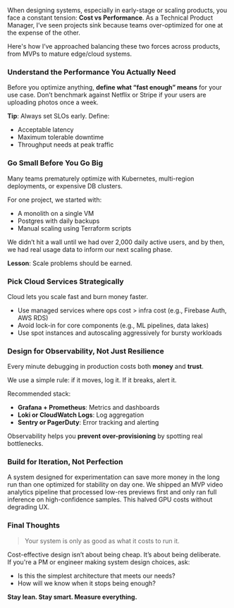 When designing systems, especially in early-stage or scaling products, you face a constant tension: **Cost vs Performance**. As a Technical Product Manager, I’ve seen projects sink because teams over-optimized for one at the expense of the other. 

Here's how I’ve approached balancing these two forces across products, from MVPs to mature edge/cloud systems.

### Understand the Performance You Actually Need

Before you optimize anything, **define what “fast enough” means** for your use case. Don’t benchmark against Netflix or Stripe if your users are uploading photos once a week.

**Tip**: Always set SLOs early. Define:
- Acceptable latency  
- Maximum tolerable downtime  
- Throughput needs at peak traffic

### Go Small Before You Go Big

Many teams prematurely optimize with Kubernetes, multi-region deployments, or expensive DB clusters.

For one project, we started with:
- A monolith on a single VM  
- Postgres with daily backups  
- Manual scaling using Terraform scripts  

We didn’t hit a wall until we had over 2,000 daily active users, and by then, we had real usage data to inform our next scaling phase.

**Lesson**: Scale problems should be earned.

### Pick Cloud Services Strategically

Cloud lets you scale fast and burn money faster.

- Use managed services where ops cost > infra cost (e.g., Firebase Auth, AWS RDS)  
- Avoid lock-in for core components (e.g., ML pipelines, data lakes)  
- Use spot instances and autoscaling aggressively for bursty workloads

### Design for Observability, Not Just Resilience

Every minute debugging in production costs both **money** and **trust**.

We use a simple rule: if it moves, log it. If it breaks, alert it.

Recommended stack:
- **Grafana + Prometheus**: Metrics and dashboards  
- **Loki or CloudWatch Logs**: Log aggregation  
- **Sentry or PagerDuty**: Error tracking and alerting  

Observability helps you **prevent over-provisioning** by spotting real bottlenecks.

### Build for Iteration, Not Perfection

A system designed for experimentation can save more money in the long run than one optimized for stability on day one.
We shipped an MVP video analytics pipeline that processed low-res previews first and only ran full inference on high-confidence samples. This halved GPU costs without degrading UX.

### Final Thoughts

> Your system is only as good as what it costs to run it.

Cost-effective design isn’t about being cheap. It’s about being deliberate.  
If you're a PM or engineer making system design choices, ask:
- Is this the simplest architecture that meets our needs?  
- How will we know when it stops being enough?

**Stay lean. Stay smart. Measure everything.**
